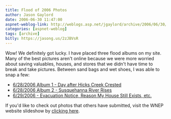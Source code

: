 ```yaml
---
title: Flood of 2006 Photos
author: Jason Gaylord
date: 2006-06-30 11:47:00
aspnet-weblog-link: http://weblogs.asp.net/jgaylord/archive/2006/06/30/Flood-of-2006-Photos.aspx
categories: [aspnet-weblog]
tags: [archive]
bitly: https://jasong.us/2zJBVsR
---
```


Wow! We definitely got lucky. I have placed three flood albums on my site. Many of the best pictures aren't online because we were more worried about saving valuables, houses, and stores that we didn't have time to break and take pictures. Between sand bags and wet shoes, I was able to snap a few:

- [6/28/2006 Album 1 - Day after Hicks Creek Crested](http://www.jasongaylord.com/photos/Photos.aspx?albumID=140)
- [6/28/2006 Album 2 - Susquehanna River Rises](http://www.jasongaylord.com/photos/Photos.aspx?albumID=141)
- [6/29/2006 - Evacuation Notice, Reason My House Still Exists, etc.](http://www.jasongaylord.com/photos/Photos.aspx?albumID=142)

If you'd like to check out photos that others have submitted, visit the WNEP website slideshow by [clicking here](http://www.nytbcast.com/php/photos/slideshows/index.php?call=wnep&showid=9).